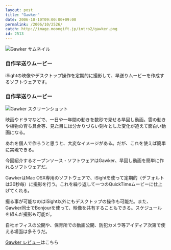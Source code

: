 ```yaml
---
layout: post
title: "Gawker"
date: 2006-10-10T09:00:00+09:00
permalink: /2006/10/2526/
catch: http://image.moongift.jp/intro2/gawker.png
id: 2513
---
```

 ![Gawker サムネイル](http://image.moongift.jp/intro2/gawker.t.png "Gawker サムネイル")
  

### 自作早送りムービー
  
iSightの映像やデスクトップ操作を定期的に撮影して、早送りムービーを作成するソフトウェアです。  
<!--more-->  

### 自作早送りムービー
  

![Gawker スクリーンショット](http://image.moongift.jp/intro2/gawker.png "Gawker スクリーンショット")

  

映画やドラマなどで、一日や一年間の動きを数秒で見せる早回し動画。雲の動きや植物の育ち具合等、見た目には分かりづらい刻々とした変化が追えて面白い動画になる。

  

あれを個人で作ろうと思うと、大変なイメージがある。だが、これを使えば簡単に実現できる。

  

今回紹介するオープンソース・ソフトウェアはGawker、早回し動画を簡単に作れるソフトウェアだ。

  

GawkerはMac OSX専用のソフトウェアで、iSightを使って定期的（デフォルトは30秒毎）に撮影を行う。これを繰り返して一つのQuickTimeムービーに仕上げてくれる。

  

撮る事が可能なのはiSight以外にもデスクトップの操作も可能だ。また、Gawker同士でBonjourを使って、映像を共有することもできる。スケジュールを組んだ撮影も可能だ。

  

自社オフィスの公開や、保育所での動画公開、防犯カメラ等アイディア次第で使える場面は多そうだ。

  

[Gawker レビュー](http://oss.moongift.jp/review/i-2527.html)はこちら

